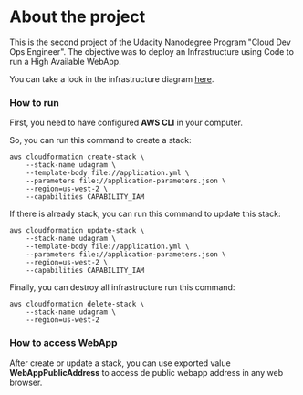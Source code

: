 # About the project

This is the second project of the Udacity Nanodegree Program "Cloud Dev Ops Engineer".
The objective was to deploy an Infrastructure using Code to run a High Available WebApp.

You can take a look in the infrastructure diagram [here](https://raw.githubusercontent.com/davidasrocha/aws-high-availability-site/master/cloud-infrastructure-diagrams/aws-high-availability-site.png).

### How to run

First, you need to have configured **AWS CLI** in your computer.

So, you can run this command to create a stack:

```
aws cloudformation create-stack \
    --stack-name udagram \
    --template-body file://application.yml \
    --parameters file://application-parameters.json \
    --region=us-west-2 \
    --capabilities CAPABILITY_IAM
```

If there is already stack, you can run this command to update this stack:

```
aws cloudformation update-stack \
    --stack-name udagram \
    --template-body file://application.yml \
    --parameters file://application-parameters.json \
    --region=us-west-2 \
    --capabilities CAPABILITY_IAM
```

Finally, you can destroy all infrastructure run this command:

```
aws cloudformation delete-stack \
    --stack-name udagram \
    --region=us-west-2
```

### How to access WebApp

After create or update a stack, you can use exported value **WebAppPublicAddress** to access de public webapp address in any web browser.
